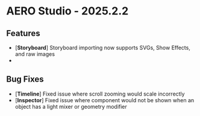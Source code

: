 # AERO Studio - 2025.2.2

## Features

- [**Storyboard**] Storyboard importing now supports SVGs, Show Effects, and raw images
- 
## Bug Fixes

- [**Timeline**] Fixed issue where scroll zooming would scale incorrectly
- [**Inspector**] Fixed issue where component would not be shown when an object has a light mixer or geometry modifier
